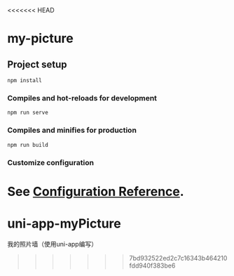 <<<<<<< HEAD
# my-picture

## Project setup
```
npm install
```

### Compiles and hot-reloads for development
```
npm run serve
```

### Compiles and minifies for production
```
npm run build
```

### Customize configuration
See [Configuration Reference](https://cli.vuejs.org/config/).
=======
# uni-app-myPicture
我的照片墙（使用uni-app编写）
>>>>>>> 7bd932522ed2c7c16343b464210fdd940f383be6
